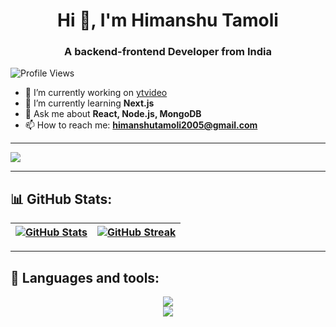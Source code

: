 <h1 align="center">Hi 👋, I'm Himanshu Tamoli</h1>
<h3 align="center">A backend-frontend Developer from India</h3>

<p align="left">
  <img src="https://komarev.com/ghpvc/?username=himanshutamoli24&label=Profile%20views&color=0e75b6&style=flat" alt="Profile Views" />
</p>

- 🔭 I’m currently working on [ytvideo](https://github.com/HimanshuTamoli24/ytvideo)
- 🌱 I’m currently learning **Next.js**
- 💬 Ask me about **React, Node.js, MongoDB**
- 📫 How to reach me: **himanshutamoli2005@gmail.com**



---

[![](https://github-readme-activity-graph.vercel.app/graph?username=himanshutamoli24&bg_color=02011e&color=ffffff&line=37ff00&point=ffffff&area=true&hide_border=true)](https://github.com/ashutosh00710/github-readme-activity-graph)


---

## 📊 GitHub Stats:
| <a href="https://github.com/HimanshuTamoli24"><img align="center" src="https://github-readme-stats.vercel.app/api?username=himanshutamoli24&show_icons=true&include_all_commits=true&theme=radical&hide_border=true" alt="GitHub Stats" /></a> | <a href="https://github.com/HimanshuTamoli24"><img align="center" src="https://github-readme-streak-stats.herokuapp.com/?user=himanshutamoli24&theme=radical&hide_border=true" alt="GitHub Streak" /></a> |
|---|---|

---
## 🔧 Languages and tools:
<div align="center">
    <img src="https://skillicons.dev/icons?i=javascript,typescript,cpp,appwrite,react,nodejs,express,nextjs,mongodb,mysql,nestjs,graphql,python," />
</div>
<div align="center">
    <img src="https://skillicons.dev/icons?i=npm,graphql,git,postman,figma,vscode" />
</div>






